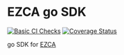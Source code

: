 # EZCA go SDK

[![Basic CI Checks](https://github.com/markeytos/ezca-go/actions/workflows/ci.yaml/badge.svg)](https://github.com/markeytos/ezca-go/actions/workflows/ci.yaml)
[![Coverage Status](https://coveralls.io/repos/github/markeytos/ezca-go/badge.svg?branch=main)](https://coveralls.io/github/markeytos/ezca-go?branch=main)

go SDK for [EZCA](https://www.keytos.io/azure-pki)

